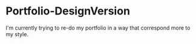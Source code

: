 # Portfolio-DesignVersion
I'm currently trying to re-do my portfolio in a way that correspond more to my style.
